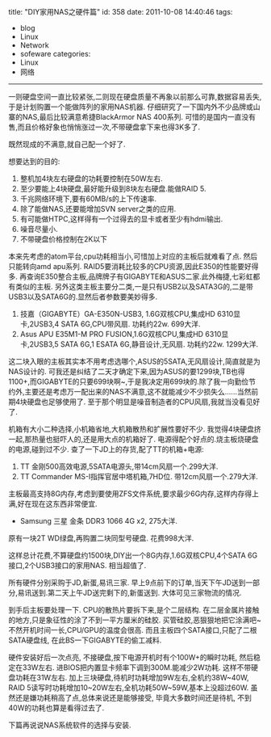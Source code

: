 title: "DIY家用NAS之硬件篇"
id: 358
date: 2011-10-08 14:40:46
tags: 
- blog
- Linux
- Network
- sofeware
categories: 
- Linux
- 网络
---

一则硬盘空间一直比较紧张,二则现在硬盘质量不再象以前那么可靠,数据容易丢失,于是计划购置一个能做阵列的家用NAS机器. 仔细研究了一下国内外不少品牌或山寨的NAS,最后比较满意希捷BlackArmor NAS 400系列. 可惜的是国内一直没有售,而且价格好象也悄悄涨过一次,不带硬盘拿下来也得3K多了. 

既然现成的不满意,就自己配一个好了.

想要达到的目的:

1. 整机加4块左右硬盘的功耗要控制在50W左右.
2. 至少要能上4块硬盘,最好能升级到8块左右硬盘.能做RAID 5.
3. 千兆网络环境下,要有60MB/s的上下传速率.
4. 除了能做NAS,还要能增加SVN server之类的应用.
5. 有可能做HTPC,这样得有一个过得去的显卡或者至少有hdmi输出.
6. 噪音尽量小.
7. 不带硬盘价格控制在2K以下

本来先考虑的atom平台,cpu功耗相当小,可惜加上对应的主板后就难看了点. 然后只能转向amd apu系列.  RAID5要消耗比较多的CPU资源,因此E350的性能要好得多. 再查询E350整合主板,品牌牌子有GIGABYTE和ASUS二家.此外梅捷,七彩虹都有类似的主板. 另外这类主板主要分二类,一是只有USB2以及SATA3G的,二是带USB3以及SATA6G的.显然后者参数要美妙得多.

1. 技嘉（GIGABYTE）GA-E350N-USB3, 1.6G双核CPU,集成HD 6310显卡,2USB3,4 SATA 6G,CPU带风扇. 功耗约22w. 699大洋.
2. Asus APU E35M1-M PRO FUSION,1.6G双核CPU,集成HD 6310显卡,2USB3,5 SATA 6G,1 ESATA 6G,静音设计,无风扇. 功耗约22w. 1299大洋.

这二块入眼的主板其实本不用考虑选哪个,ASUS的5SATA,无风扇设计,简直就是为NAS设计的. 可我还是纠结了二天才确定下来,因为ASUS的要1299块,TB也得1100+,而GIGABYTE的只要699块啊~,于是我决定用699块的.除了我一向勤俭节约外,主要还是考虑万一配出来的NAS不满意,这不就能减少不少损失么......当然前期4块硬盘也足够使用了. 至于那个明显是噪音制造者的CPU风扇,我就当没看见好了.

机箱有大小二种选择,小机箱省地,大机箱散热和扩展性要好不少. 我觉得4块硬盘挤一起,那热量也挺吓人的,还是用大点的机箱好了.
电源得配个好点的.烧主板烧硬盘的电源,碰到过不少. 查了一下JD上的存货,配了TT的机箱+电源:

1. TT 金刚500高效电源,5SATA电源头,带14cm风扇一个.299大洋.
2. TT Commander MS-I指挥官居中塔机箱,7HD位. 带12cm风扇一个.279大洋.

主板最高支持8G内存,考虑到要使用ZFS文件系统,要求最少6G内存,这样内存得上满,好在现在这东西非常便宜.

- Samsung 三星 金条 DDR3 1066 4G x2, 275大洋.

原有一块2T WD绿盘,再购置二块同型号硬盘. 花费998大洋.

这样总计花费,不算硬盘约1500块,DIY出一个8G内存,1.6G双核CPU,4个SATA 6G接口,2个USB3接口的家用NAS. 相当超值了.

所有硬件分别采购于JD,新蛋,易讯三家. 早上9点前下的订单,当天下午JD送到一部分,易讯送到.第二天上午JD送完剩下的,新蛋送到.  大体可见三家物流的情况.

到手后主板要处理一下. CPU的散热片要拆下来,是个二层结构. 在二层金属片接触的地方,只是象征性的涂了不到一平方厘米的硅胶. 买管硅胶,恶狠狠地把它涂满吧~ 不然开机时间一长,CPU/GPU的温度会很高. 而且主板四个SATA接口,只配了二根SATA硬盘线, 在此BS一下GIGABYTE的偷工减料.

硬件安装好后一次点亮, 不接硬盘,按下电源开机时有个100W+的瞬时功耗, 然后稳定在33W左右. 进BIOS把内置显卡频率下调到300M.能减少2W功耗. 这样不带硬盘功耗在31W左右. 
加上三块硬盘,待机时功耗增加9W左右,全机约38W~40W, RAID 5读写时功耗增加10~20W左右,全机功耗50W~59W,基本上没超过60W. 虽然还是嫌功耗稍高了点,总体来说还是能够接受, 毕竟大多数时间还是待机, 不到40W的功耗也算是看得过去了.

下篇再说说NAS系统软件的选择与安装.